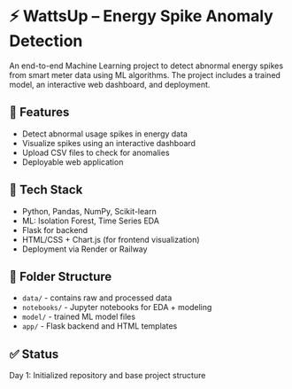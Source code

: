 # ⚡ WattsUp – Energy Spike Anomaly Detection

An end-to-end Machine Learning project to detect abnormal energy spikes from smart meter data using ML algorithms. The project includes a trained model, an interactive web dashboard, and deployment.

## 🚀 Features
- Detect abnormal usage spikes in energy data
- Visualize spikes using an interactive dashboard
- Upload CSV files to check for anomalies
- Deployable web application

## 🧰 Tech Stack
- Python, Pandas, NumPy, Scikit-learn
- ML: Isolation Forest, Time Series EDA
- Flask for backend
- HTML/CSS + Chart.js (for frontend visualization)
- Deployment via Render or Railway

## 📁 Folder Structure
- `data/` - contains raw and processed data
- `notebooks/` - Jupyter notebooks for EDA + modeling
- `model/` - trained ML model files
- `app/` - Flask backend and HTML templates

## ✅ Status
Day 1: Initialized repository and base project structure
